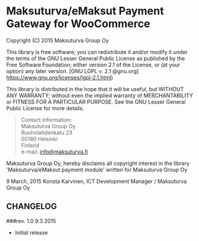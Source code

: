 Maksuturva/eMaksut Payment Gateway for WooCommerce
==========================================================
Copyright (C) 2015 Maksuturva Group Oy

This library is free software; you can redistribute it and/or modify it under the terms of the GNU Lesser General Public License as published by the Free Software Foundation; either version 2.1 of the License, or (at your option) any later version. [GNU LGPL v. 2.1 @gnu.org] https://www.gnu.org/licenses/lgpl-2.1.html)

This library is distributed in the hope that it will be useful, but WITHOUT ANY WARRANTY; without even the implied warranty of MERCHANTABILITY or FITNESS FOR A PARTICULAR PURPOSE.  See the GNU Lesser General Public License for more details.

> Contact information:  
Maksuturva Group Oy  
Ruoholahdenkatu 23  
00180 Helsinki  
Finland  
e-mail: info@maksuturva.fi
 
Maksuturva Group Oy, hereby disclaims all copyright interest in
the library 'Maksuturva/eMaksut payment module' written
for Maksuturva Group Oy

9 March, 2015 Konsta Karvinen, 
ICT Development Manager / Maksuturva Group Oy

CHANGELOG
---------

###rev. 1.0 9.3.2015
* Initial release